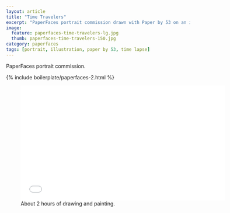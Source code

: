 ```yaml
---
layout: article
title: "Time Travelers"
excerpt: "PaperFaces portrait commission drawn with Paper by 53 on an iPad."
image: 
  feature: paperfaces-time-travelers-lg.jpg
  thumb: paperfaces-time-travelers-150.jpg
category: paperfaces
tags: [portrait, illustration, paper by 53, time lapse]
---
```


PaperFaces portrait commission.

{% include boilerplate/paperfaces-2.html %}

<figure>
	<iframe width="560" height="315" src="//www.youtube.com/embed/zFG6M8PKdlc" frameborder="0"> </iframe>
	<figcaption>About 2 hours of drawing and painting.</figcaption>
</figure>
